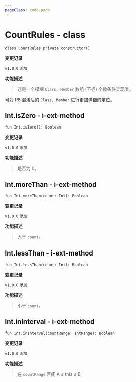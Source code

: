 ```yaml
---
pageClass: code-page
---
```


# CountRules <span class="symbol">- class</span>

```kotlin:no-line-numbers
class CountRules private constructor()
```

**变更记录**

`v1.0.0` `添加`

**功能描述**

> 这是一个模糊 `Class`、`Member` 数组 (下标) 个数条件实现类。

可对 R8 混淆后的 `Class`、`Member` 进行更加详细的定位。

## Int.isZero <span class="symbol">- i-ext-method</span>

```kotlin:no-line-numbers
fun Int.isZero(): Boolean
```

**变更记录**

`v1.0.0` `添加`

**功能描述**

> 是否为 0。

## Int.moreThan <span class="symbol">- i-ext-method</span>

```kotlin:no-line-numbers
fun Int.moreThan(count: Int): Boolean
```

**变更记录**

`v1.0.0` `添加`

**功能描述**

> 大于 `count`。

## Int.lessThan <span class="symbol">- i-ext-method</span>

```kotlin:no-line-numbers
fun Int.lessThan(count: Int): Boolean
```

**变更记录**

`v1.0.0` `添加`

**功能描述**

> 小于 `count`。

## Int.inInterval <span class="symbol">- i-ext-method</span>

```kotlin:no-line-numbers
fun Int.inInterval(countRange: IntRange): Boolean
```

**变更记录**

`v1.0.0` `添加`

**功能描述**

> 在 `countRange` 区间 A ≤ this ≤ B。